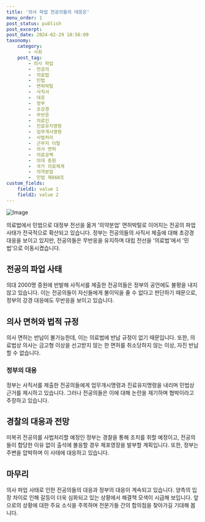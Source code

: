 ```yaml
---
title: '의사 파업 전공의들의 대응은'
menu_order: 1
post_status: publish
post_excerpt: 
post_date: 2024-02-29 18:56:09
taxonomy:
    category:
        - 사회
    post_tag:
        - 의사 파업
        -  전공의
        -  의료법
        -  민법
        -  면허박탈
        -  사직서
        -  대응
        -  정부
        -  초강경
        -  무반응
        -  의료인
        -  진료유지명령
        -  업무개시명령
        -  사법처리
        -  근무지 이탈
        -  의사 면허
        -  의료공백
        -  의대 증원
        -  국가 의료체계
        -  의약분업
        -  민법 제660조
custom_fields:
    field1: value 1
    field2: value 2
---
```


![Image](https://imgnews.pstatic.net/image/277/2024/02/29/0005386063_001_20240229091901265.png?type=w647)

의료법에서 민법으로 대정부 전선을 옮겨 '의약분업' 면허박탈로 이어지는 전공의 파업 사태가 전국적으로 확산되고 있습니다. 정부는 전공의들의 사직서 제출에 대해 초강경 대응을 보이고 있지만, 전공의들은 무반응을 유지하며 대립 전선을 '의료법'에서 '민법'으로 이동시켰습니다.
## 전공의 파업 사태
의대 2000명 증원에 반발해 사직서를 제출한 전공의들은 정부의 공언에도 불평을 내지 않고 있습니다. 이는 전공의들이 자신들에게 불이익을 줄 수 없다고 판단하기 때문으로, 정부의 강경 대응에도 무반응을 보이고 있습니다.
## 의사 면허와 법적 규정
의사 면허는 반납이 불가능한데, 이는 의료법에 반납 규정이 없기 때문입니다. 또한, 의료법상 의사는 금고형 이상을 선고받지 않는 한 면허를 취소당하지 않는 이상, 자진 반납할 수 없습니다.
### 정부의 대응
정부는 사직서를 제출한 전공의들에게 업무개시명령과 진료유지명령을 내리며 민법상 근거를 제시하고 있습니다. 그러나 전공의들은 이에 대해 논란을 제기하며 협박이라고 주장하고 있습니다.
## 경찰의 대응과 전망
미복귀 전공의를 사법처리할 예정인 정부는 경찰을 통해 조치를 취할 예정이고, 전공의들이 합당한 이유 없이 출석에 불응할 경우 체포영장을 발부할 계획입니다. 또한, 정부는 주변을 압박하며 이 사태에 대응하고 있습니다.
## 마무리
의사 파업 사태로 인한 전공의들의 대응과 정부의 대응이 계속되고 있습니다. 양측의 입장 차이로 인해 갈등이 더욱 심화되고 있는 상황에서 해결책 모색이 시급해 보입니다. 앞으로의 상황에 대한 주요 소식을 주목하며 전문가들 간의 합의점을 찾아가길 기대해 봅니다.
